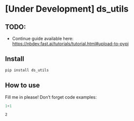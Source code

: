 # \[Under Development\] ds_utils

<!-- WARNING: THIS FILE WAS AUTOGENERATED! DO NOT EDIT! -->

## TODO:

- Continue guide available here:
  https://nbdev.fast.ai/tutorials/tutorial.html#upload-to-pypi

## Install

``` sh
pip install ds_utils
```

## How to use

Fill me in please! Don’t forget code examples:

``` python
1+1
```

    2
